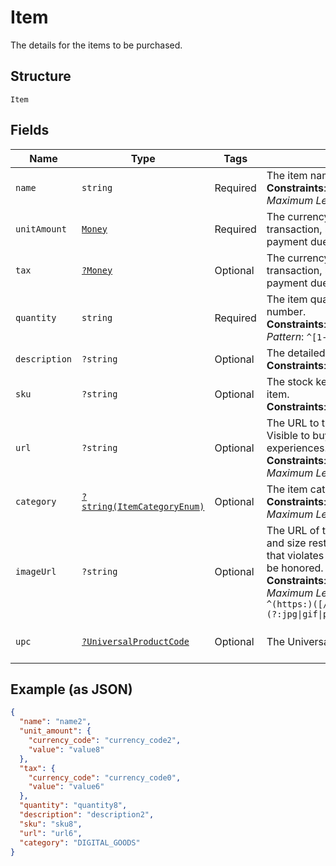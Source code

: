 
# Item

The details for the items to be purchased.

## Structure

`Item`

## Fields

| Name | Type | Tags | Description | Getter | Setter |
|  --- | --- | --- | --- | --- | --- |
| `name` | `string` | Required | The item name or title.<br>**Constraints**: *Minimum Length*: `1`, *Maximum Length*: `127` | getName(): string | setName(string name): void |
| `unitAmount` | [`Money`](../../doc/models/money.md) | Required | The currency and amount for a financial transaction, such as a balance or payment due. | getUnitAmount(): Money | setUnitAmount(Money unitAmount): void |
| `tax` | [`?Money`](../../doc/models/money.md) | Optional | The currency and amount for a financial transaction, such as a balance or payment due. | getTax(): ?Money | setTax(?Money tax): void |
| `quantity` | `string` | Required | The item quantity. Must be a whole number.<br>**Constraints**: *Maximum Length*: `10`, *Pattern*: `^[1-9][0-9]{0,9}$` | getQuantity(): string | setQuantity(string quantity): void |
| `description` | `?string` | Optional | The detailed item description.<br>**Constraints**: *Maximum Length*: `127` | getDescription(): ?string | setDescription(?string description): void |
| `sku` | `?string` | Optional | The stock keeping unit (SKU) for the item.<br>**Constraints**: *Maximum Length*: `127` | getSku(): ?string | setSku(?string sku): void |
| `url` | `?string` | Optional | The URL to the item being purchased. Visible to buyer and used in buyer experiences.<br>**Constraints**: *Minimum Length*: `1`, *Maximum Length*: `2048` | getUrl(): ?string | setUrl(?string url): void |
| `category` | [`?string(ItemCategoryEnum)`](../../doc/models/item-category-enum.md) | Optional | The item category type.<br>**Constraints**: *Minimum Length*: `1`, *Maximum Length*: `20` | getCategory(): ?string | setCategory(?string category): void |
| `imageUrl` | `?string` | Optional | The URL of the item's image. File type and size restrictions apply. An image that violates these restrictions will not be honored.<br>**Constraints**: *Minimum Length*: `1`, *Maximum Length*: `2048`, *Pattern*: `^(https:)([/\|.\|\w\|\s\|-])*\.(?:jpg\|gif\|png\|jpeg\|JPG\|GIF\|PNG\|JPEG)` | getImageUrl(): ?string | setImageUrl(?string imageUrl): void |
| `upc` | [`?UniversalProductCode`](../../doc/models/universal-product-code.md) | Optional | The Universal Product Code of the item. | getUpc(): ?UniversalProductCode | setUpc(?UniversalProductCode upc): void |

## Example (as JSON)

```json
{
  "name": "name2",
  "unit_amount": {
    "currency_code": "currency_code2",
    "value": "value8"
  },
  "tax": {
    "currency_code": "currency_code0",
    "value": "value6"
  },
  "quantity": "quantity8",
  "description": "description2",
  "sku": "sku8",
  "url": "url6",
  "category": "DIGITAL_GOODS"
}
```


